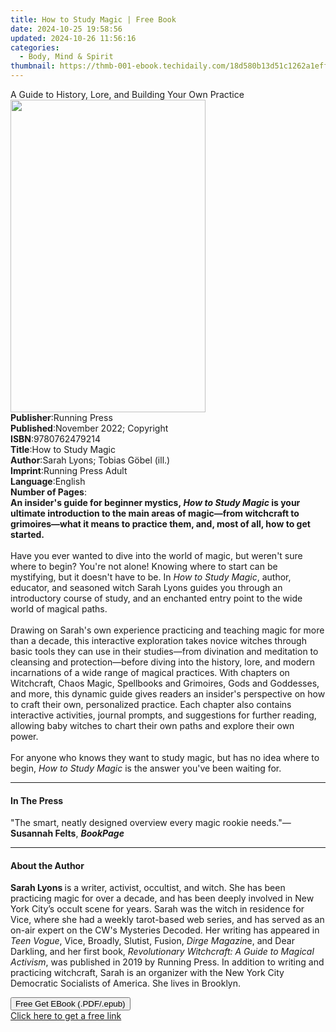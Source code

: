 ```yaml
---
title: How to Study Magic | Free Book
date: 2024-10-25 19:58:56
updated: 2024-10-26 11:56:16
categories:
  - Body, Mind & Spirit
thumbnail: https://thmb-001-ebook.techidaily.com/18d580b13d51c1262a1eff5f77f4cde1ce10ef5c7e280a65ad6f845e8aa906b4.jpg
---
```

<main id="book-container">
  <div class="flex flex-col">
    <div class="book-brief flex-1 py-6 px-4 sm:p-6 md:py-10 md:px-8">
      <!-- brief-->
      <div class="book-brief-main">
        A Guide to History, Lore, and Building Your Own Practice
      </div>
    </div>
    <div
      class="book-meta-info flex-1 grid gap-4 col-start-1 col-end-3 row-start-1 sm:mb-6 sm:grid-cols-4 lg:gap-6 lg:col-start-2 lg:row-end-6 lg:row-span-6 lg:mb-0"
    >
      <div
        class="book-meta-info-left place-content-center mt-4 p-4 text-sm leading-6 col-start-2 col-span-2 dark:text-slate-400"
      >
        <img
          class="w-full h-500 object-cover rounded-lg sm:h-255 sm:col-span-2 lg:col-span-full"
          src="https://img-001-ebook.techidaily.com/27184d8c02dc8f18a7b147d8e2be44b7b6825990b74ba4f6b7ebe07ff7c6de25.jpg"
          alt=""
          width="312"
          height="500"
        />
      </div>
      <div
        class="book-meta-info-right mt-2 col-start-1 row-start-2 col-span-3 self-center"
      >
        <!-- meta data  -->
        <div class="flex flex-col px-4 md:px-8">
          <div class="flex-1">
            <strong>Publisher</strong>:<span class="px-2">Running Press</span>
          </div>
          <div class="flex-1">
            <strong>Published</strong>:<span class="px-2"
              >November 2022; Copyright</span
            >
          </div>
          <div class="flex-1">
            <strong>ISBN</strong>:<span class="px-2">9780762479214</span>
          </div>
          <div class="flex-1">
            <strong>Title</strong>:<span class="px-2">How to Study Magic</span>
          </div>
          <div class="flex-1">
            <strong>Author</strong>:<span class="px-2"
              >Sarah Lyons; Tobias Göbel (ill.)</span
            >
          </div>
          <div class="flex-1">
            <strong>Imprint</strong>:<span class="px-2"
              >Running Press Adult</span
            >
          </div>
          <div class="flex-1">
            <strong>Language</strong>:<span class="px-2">English</span>
          </div>
          <div class="flex-1">
            <strong>Number of Pages</strong>:<span class="px-2"></span>
          </div>
        </div>
      </div>
    </div>
    <div class="book-description flex-1 py-6 px-4 sm:p-6 md:py-10 md:px-8">
      <div class="book-description-main">
        <div accordion-content="" id="description">
          <b
            >An insider's guide for beginner mystics,&nbsp;<i
              >How to Study Magic&nbsp;</i
            >is your ultimate introduction to the main areas of magic—from
            witchcraft to grimoires—what it means to practice them, and, most of
            all, how to get started.</b
          ><br /><br />Have you ever wanted to dive into the world of magic, but
          weren't sure where to begin? You're not alone! Knowing where to start
          can be mystifying, but it doesn't have to be. In&nbsp;<i
            >How to Study Magic</i
          >, author, educator, and seasoned witch Sarah Lyons guides you through
          an introductory course of study, and an enchanted entry point to the
          wide world of magical paths.<br /><br />Drawing on Sarah's own
          experience practicing and teaching magic for more than a decade, this
          interactive exploration takes novice witches through basic tools they
          can use in their studies—from divination and meditation to cleansing
          and protection—before diving into the history, lore, and modern
          incarnations of a wide range of magical practices. With chapters on
          Witchcraft, Chaos Magic, Spellbooks and Grimoires, Gods and Goddesses,
          and more, this dynamic guide gives readers an insider's perspective on
          how to craft their own, personalized practice. Each chapter also
          contains interactive activities, journal prompts, and suggestions for
          further reading, allowing baby witches to chart their own paths and
          explore their own power.&nbsp;<br /><br />For anyone who knows they
          want to study magic, but has no idea where to begin,&nbsp;<i
            >How to Study Magic&nbsp;</i
          >is the answer you've been waiting for.
        </div>
        <div class="accordion-fader"></div>
      </div>
    </div>
    <div class="book-excerpts flex-1 py-6 px-4 sm:p-6 md:py-10 md:px-8">
      <!-- excerpts-->
      <div class="book-excerpts-main">
        <hr />
        <h4 class="placeholder placeholder-heading">
          <span>In The Press</span>
        </h4>
        <p>
          "The smart, neatly designed overview every magic rookie needs."—<b
            >Susannah Felts</b
          >, <i><b>BookPage</b></i>
        </p>
      </div>
    </div>
    <div class="book-about-author flex-1 py-6 px-4 sm:p-6 md:py-10 md:px-8">
      <!-- about author-->
      <div class="book-main-author-main">
        <hr />
        <h4 class="placeholder placeholder-heading">
          <span>About the Author</span>
        </h4>
        <p>
          <b>Sarah Lyons&nbsp;</b>is a writer, activist, occultist, and
          witch.&nbsp;She has been practicing magic for over a decade, and has
          been deeply involved in New York City’s occult scene for years. Sarah
          was the witch in residence for Vice, where she had a weekly
          tarot-based web series, and has served as an on-air expert on the CW's
          Mysteries Decoded. Her writing has appeared in <i>Teen Vogue</i>,
          Vice, Broadly, Slutist, Fusion, <i>Dirge Magazin</i>e,&nbsp;and Dear
          Darkling, and her first book,&nbsp;<i
            >Revolutionary Witchcraft: A Guide to Magical Activism</i
          >,<i>&nbsp;</i>was published in 2019 by Running Press. In addition to
          writing and practicing witchcraft, Sarah is an organizer with the New
          York City Democratic Socialists of America. She lives in Brooklyn.
        </p>
      </div>
    </div>
    <div class="book-free-get flex-1 py-6 px-4 sm:p-6 md:py-10 md:px-8">
      <button
        id="btn-free-get"
        class="bg-blue-500 hover:bg-blue-700 text-white font-bold py-2 px-4 rounded"
      >
        Free Get EBook (.PDF/.epub)
      </button>
      <div id="countdown-display" class="px-2 text-lg mt-2"></div>
      <a
        id="free-link"
        class="hidden bg-blue-500 hover:bg-blue-700 text-white font-bold py-2 px-4 rounded"
        href="https://www.ebooks.com/en-us/book/210490138/how-to-study-magic/sarah-lyons/"
        target="_blank"
        >Click here to get a free link</a
      >
    </div>
    <script>
      let countdownTime = 0;
      let countdownInterval = null;
      document
        .getElementById('btn-free-get')
        .addEventListener('click', startCountdown);
      function startCountdown() {
        countdownTime = new Date().getTime() + 60000 * 3;
        countdownInterval = setInterval(updateCountdown, 1000);
        document.getElementById('btn-free-get').disabled = true;
        document
          .getElementById('btn-free-get')
          .classList.add('bg-gray-500', 'cursor-not-allowed');
      }
      function updateCountdown() {
        let currentTime = new Date().getTime();
        let timeLeft = countdownTime - currentTime;
        let secondsLeft = Math.floor(timeLeft / 1000);
        document.getElementById('countdown-display').innerHTML =
          `Remaining time: ${secondsLeft} seconds.`;
        if (secondsLeft <= 0) {
          clearInterval(countdownInterval);
          document.getElementById('btn-free-get').classList.add('hidden');
          document.getElementById('free-link').classList.remove('hidden');
          document.getElementById('countdown-display').innerHTML = '';
        }
      }
    </script>
  </div>
</main>
